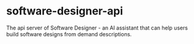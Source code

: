 # software-designer-api
The api server of Software Designer - an AI assistant that can help users build software designs from demand descriptions.
